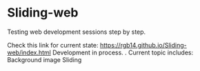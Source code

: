 # Sliding-web

Testing web development sessions step by step.

Check this link for current state: https://rgb14.github.io/Sliding-web/index.html
Development in process.
.
Current topic includes:
Background image
Sliding
